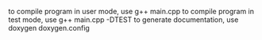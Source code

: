 to compile program in user mode, use g++ main.cpp
to compile program in test mode, use g++ main.cpp -DTEST
to generate documentation, use doxygen doxygen.config 